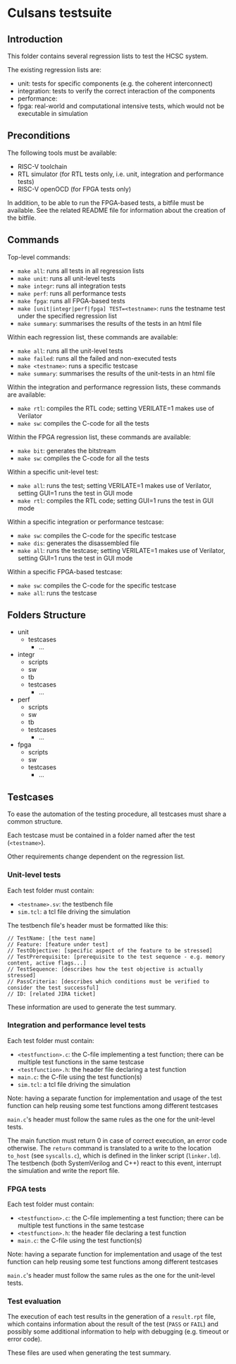 # Culsans testsuite

## Introduction

This folder contains several regression lists to test the HCSC system.

The existing regression lists are:

- unit: tests for specific components (e.g. the coherent interconnect)
- integration: tests to verify the correct interaction of the components
- performance: 
- fpga: real-world and computational intensive tests, which would not be executable in simulation

## Preconditions

The following tools must be available:

- RISC-V toolchain
- RTL simulator (for RTL tests only, i.e. unit, integration and performance tests)
- RISC-V openOCD (for FPGA tests only)

In addition, to be able to run the FPGA-based tests, a bitfile must be available.
See the related README file for information about the creation of the bitfile.

## Commands

Top-level commands:

- `make all`: runs all tests in all regression lists
- `make unit`: runs all unit-level tests
- `make integr`: runs all integration tests
- `make perf`: runs all performance tests
- `make fpga`: runs all FPGA-based tests
- `make [unit|integr|perf|fpga] TEST=<testname>`: runs the testname test under the specified regression list
- `make summary`: summarises the results of the tests in an html file

Within each regression list, these commands are available:

- `make all`: runs all the unit-level tests
- `make failed`: runs all the failed and non-executed tests
- `make <testname>`: runs a specific testcase
- `make summary`: summarises the results of the unit-tests in an html file

Within the integration and performance regression lists, these commands are available:

- `make rtl`: compiles the RTL code; setting VERILATE=1 makes use of Verilator
- `make sw`: compiles the C-code for all the tests

Within the FPGA regression list, these commands are available:

- `make bit`: generates the bitstream
- `make sw`: compiles the C-code for all the tests

Within a specific unit-level test:

- `make all`: runs the test; setting VERILATE=1 makes use of Verilator, setting GUI=1 runs the test in GUI mode
- `make rtl`: compiles the RTL code; setting GUI=1 runs the test in GUI mode

Within a specific integration or performance testcase:

- `make sw`: compiles the C-code for the specific testcase
- `make dis`: generates the disassembled file
- `make all`: runs the testcase; setting VERILATE=1 makes use of Verilator, setting GUI=1 runs the test in GUI mode

Within a specific FPGA-based testcase:

- `make sw`: compiles the C-code for the specific testcase
- `make all`: runs the testcase

## Folders Structure

- unit
  - testcases
    - ...
- integr
  - scripts
  - sw
  - tb
  - testcases
    - ...
- perf
  - scripts
  - sw
  - tb
  - testcases
    - ...
- fpga
  - scripts
  - sw
  - testcases
    - ...

## Testcases

To ease the automation of the testing procedure, all testcases must share a common structure.

Each testcase must be contained in a folder named after the test (`<testname>`).

Other requirements change dependent on the regression list.

### Unit-level tests

Each test folder must contain:

- `<testname>.sv`: the testbench file
- `sim.tcl`: a tcl file driving the simulation

The testbench file's header must be formatted like this:
```
// TestName: [the test name]
// Feature: [feature under test]
// TestObjective: [specific aspect of the feature to be stressed]
// TestPrerequisite: [prerequisite to the test sequence - e.g. memory content, active flags...]
// TestSequence: [describes how the test objective is actually stressed]
// PassCriteria: [describes which conditions must be verified to consider the test successful]
// ID: [related JIRA ticket]
```
These information are used to generate the test summary.

### Integration and performance level tests

Each test folder must contain:

- `<testfunction>.c`: the C-file implementing a test function; there can be multiple test functions in the same testcase
- `<testfunction>.h`: the header file declaring a test function
- `main.c`: the C-file using the test function(s)
- `sim.tcl`: a tcl file driving the simulation

Note: having a separate function for implementation and usage of the test function can help reusing some test functions among different testcases

`main.c`'s header must follow the same rules as the one for the unit-level tests.

The main function must return 0 in case of correct execution, an error code otherwise.
The `return` command is translated to a write to the location `to_host` (see `syscalls.c`), which is defined in the linker script (`linker.ld`). The testbench (both SystemVerilog and C++) react to this event, interrupt the simulation and write the report file.

### FPGA tests

Each test folder must contain:

- `<testfunction>.c`: the C-file implementing a test function; there can be multiple test functions in the same testcase
- `<testfunction>.h`: the header file declaring a test function
- `main.c`: the C-file using the test function(s)

Note: having a separate function for implementation and usage of the test function can help reusing some test functions among different testcases

`main.c`'s header must follow the same rules as the one for the unit-level tests.

### Test evaluation

The execution of each test results in the generation of a `result.rpt` file, which contains information about the result of the test (`PASS` or `FAIL`) and possibly some additional information to help with debugging (e.g. timeout or error code).

These files are used when generating the test summary.
